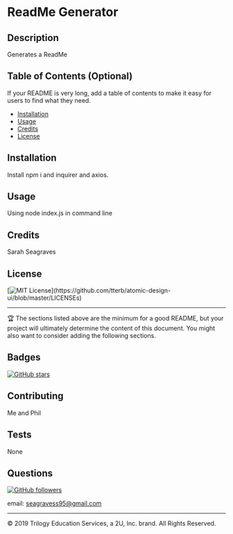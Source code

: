 #  ReadMe Generator

  ## Description 
  
Generates a ReadMe
  
  ## Table of Contents (Optional)
  
  If your README is very long, add a table of contents to make it easy for users to find what they need.
  
  * [Installation](#installation)
  * [Usage](#usage)
  * [Credits](#credits)
  * [License](#license)
  
  
  ## Installation
  
 Install npm i and inquirer and axios.
  
  ## Usage 
  
 Using node index.js in command line
  
  ## Credits
  
  Sarah Seagraves
  
  
  
  ## License
  
 [![MIT License](https://img.shields.io/apm/l/atomic-design-ui.svg?)](https://github.com/tterb/atomic-design-ui/blob/master/LICENSEs)
  
  ---
  
  🏆 The sections listed above are the minimum for a good README, but your project will ultimately determine the content of this document. You might also want to consider adding the following sections.
  
  ## Badges
  
 [![GitHub stars](https://img.shields.io/github/stars/badges/shields.svg?style=social&label=Stars&style=plastic)]()
  
  ## Contributing
  
 Me and Phil
  
  ## Tests
  
 None
  
  ## Questions

 

  [![GitHub followers](https://img.shields.io/github/followers/tterb.svg?style=social&label=Follow)](https://github.com/seagraving)

  email: seagravess95@gmail.com
  
  ---
  © 2019 Trilogy Education Services, a 2U, Inc. brand. All Rights Reserved.
  
  